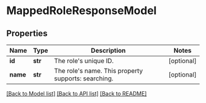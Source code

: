 # MappedRoleResponseModel

## Properties
Name | Type | Description | Notes
------------ | ------------- | ------------- | -------------
**id** | **str** | The role&#x27;s unique ID. | [optional] 
**name** | **str** | The role&#x27;s name. This property supports: searching. | [optional] 

[[Back to Model list]](../README.md#documentation-for-models) [[Back to API list]](../README.md#documentation-for-api-endpoints) [[Back to README]](../README.md)

